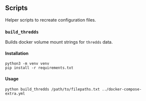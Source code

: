 ## Scripts
Helper scripts to recreate configuration files.

### `build_thredds`
Builds docker volume mount strings for `thredds` data.

#### Installation
```
python3 -m venv venv
pip install -r requirements.txt
```

#### Usage
```
python build_thredds /path/to/filepaths.txt ../docker-compose-extra.yml
```
